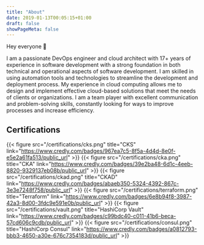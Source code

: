 ```yaml
---
title: "About"
date: 2019-01-13T00:05:15+01:00
draft: false
showPageMeta: false
---
```


Hey everyone 👋

I am a passionate DevOps engineer and cloud architect with 17+ years of experience in software development with a strong foundation in both technical and operational aspects of software development. 
I am skilled in using automation tools and technologies to streamline the development and deployment process.
My experience in cloud computing allows me to design and implement effective cloud-based solutions that meet the needs of clients or organizations. 
I am a team player with excellent communication and problem-solving skills, constantly looking for ways to improve processes and increase efficiency.

## Certifications

{{< figure src="/certifications/cks.png" title="CKS" link="https://www.credly.com/badges/967ea7c5-8f5a-4d4d-8e0f-e5e2a61fa513/public_url" >}}
{{< figure src="/certifications/cka.png" title="CKA" link="https://www.credly.com/badges/39e2ba48-6d1c-4eeb-8820-9329137eb08b/public_url" >}}
{{< figure src="/certifications/ckad.png" title="CKAD" link="https://www.credly.com/badges/abaeb350-5324-4392-867c-3e3e7248f758/public_url" >}}
{{< figure src="/certifications/terraform.png" title="Terraform" link="https://www.credly.com/badges/6e8b94f8-3987-42a3-8d00-3fdc9e591e0b/public_url" >}}
{{< figure src="/certifications/vault.png" title="HashiCorp Vault" link="https://www.credly.com/badges/c99bdc40-c011-41b6-beca-57cd606c9cdb/public_url" >}}
{{< figure src="/certifications/consul.png" title="HashiCorp Consul" link="https://www.credly.com/badges/a0812793-bbb3-4650-a30e-676c7354183d/public_url" >}}
